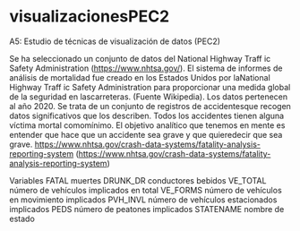 # visualizacionesPEC2
A5: Estudio de técnicas de visualización de datos (PEC2)

Se ha seleccionado un conjunto de datos del National Highway Traff ic Safety Administration (https://www.nhtsa.gov/).
El sistema de informes de análisis de mortalidad fue creado en los Estados Unidos por laNational Highway Traff ic Safety Administration para proporcionar una medida global de la seguridad en lascarreteras. (Fuente Wikipedia). Los datos pertenecen al año 2020. Se trata de un conjunto de registros de accidentesque recogen datos
significativos que los describen. Todos los accidentes tienen alguna víctima mortal comomínimo. El objetivo analítico que tenemos en mente es entender que hace que un accidente sea grave y que quieredecir que sea grave.
https://www.nhtsa.gov/crash-data-systems/fatality-analysis-reporting-system
(https://www.nhtsa.gov/crash-data-systems/fatality-analysis-reporting-system)

Variables
FATAL muertes
DRUNK_DR conductores bebidos
VE_TOTAL número de vehículos implicados en total 
VE_FORMS número de vehículos en movimiento implicados
PVH_INVL número de vehículos estacionados implicados
PEDS número de peatones implicados
STATENAME nombre de estado
